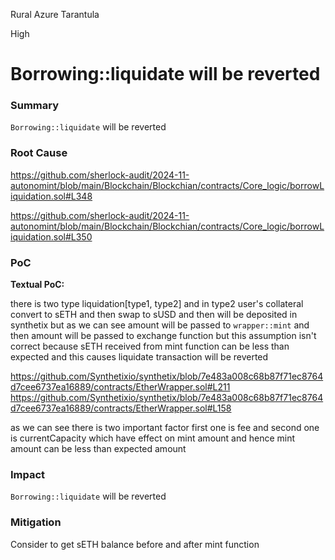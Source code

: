 Rural Azure Tarantula

High

# Borrowing::liquidate will be reverted

### Summary

`Borrowing::liquidate` will be reverted

### Root Cause

https://github.com/sherlock-audit/2024-11-autonomint/blob/main/Blockchain/Blockchian/contracts/Core_logic/borrowLiquidation.sol#L348

https://github.com/sherlock-audit/2024-11-autonomint/blob/main/Blockchain/Blockchian/contracts/Core_logic/borrowLiquidation.sol#L350

### PoC

**Textual PoC:**

there is two type liquidation[type1, type2] and in type2 user's collateral convert to sETH and then swap to sUSD and then will be deposited in synthetix but as we can see amount will be passed to `wrapper::mint` and then amount will be passed to exchange function but this assumption isn't correct because sETH received from mint function can be less than expected and this causes liquidate transaction will be reverted

https://github.com/Synthetixio/synthetix/blob/7e483a008c68b87f71ec8764d7cee6737ea16889/contracts/EtherWrapper.sol#L211
https://github.com/Synthetixio/synthetix/blob/7e483a008c68b87f71ec8764d7cee6737ea16889/contracts/EtherWrapper.sol#L158

as we can see there is two important factor first one is fee and second one is currentCapacity which have effect on mint amount and hence mint amount can be less than expected amount

### Impact

`Borrowing::liquidate` will be reverted

### Mitigation

Consider to get sETH balance before and after mint function 